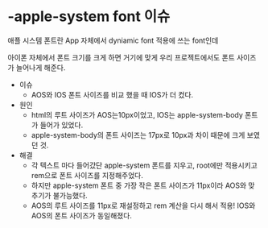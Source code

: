 # -apple-system font 이슈

애플 시스템 폰트란 App 자체에서 dyniamic font 적용에 쓰는 font인데

아이폰 자체에서 폰트 크기를 크게 하면 거기에 맞게 우리 프로젝트에서도 폰트 사이즈가 늘어나게 해준다.

- 이슈
    - AOS와 IOS 폰트 사이즈를 비교 했을 때 IOS가 더 컸다.
- 원인
    - html의 루트 사이즈가 AOS는10px이었고, IOS는 apple-system-body 폰트가 들어가 있었다.
    - apple-system-body의 폰트 사이즈는 17px로 10px과 차이 때문에 크게 보였던 것.
- 해결
    - 각 텍스트 마다 들어갔단 apple-system 폰트를 지우고, root에만 적용시키고 rem으로 폰트 사이즈를 지정해주었다.
    - 하지만 apple-system 폰트 중 가장 작은 폰트 사이즈가 11px이라 AOS와 맞추기가 불가능했다.
    - AOS의 루트 사이즈를 11px로 재설정하고 rem 계산을 다시 해서 적용! IOS와 AOS의 폰트 사이즈가 동일해졌다.